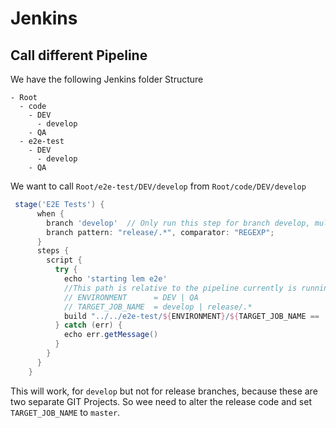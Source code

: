 # Jenkins
## Call different Pipeline
We have the following Jenkins folder Structure
```text
- Root
  - code  
    - DEV
      - develop
    - QA
  - e2e-test
    - DEV
      - develop
    - QA  
```
We want to call `Root/e2e-test/DEV/develop` from `Root/code/DEV/develop`
```groovy
 stage('E2E Tests') {
      when {
        branch 'develop'  // Only run this step for branch develop, multiple branch pattern can be used
        branch pattern: "release/.*", comparator: "REGEXP";  
      }
      steps {
        script {
          try {
            echo 'starting lem e2e'
            //This path is relative to the pipeline currently is running, make sure to use the real name of the folder, not the display name
            // ENVIRONMENT      = DEV | QA 
            // TARGET_JOB_NAME  = develop | release/.* 
            build "../../e2e-test/${ENVIRONMENT}/${TARGET_JOB_NAME == 'develop'?'develop':'master'}"  
          } catch (err) {
            echo err.getMessage()
          }
        }
      }
    }
```
This will work, for `develop` but not for release branches, because these are two separate GIT Projects.
So wee need to alter the release code and set `TARGET_JOB_NAME` to `master`.  
